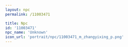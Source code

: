 ```yaml
---
layout: npc
permalink: /11003471

title: Npc
id: '11003471'
npc_name: 'Unknown'
icon_url: 'portrait/npc/11003471_m_zhangyixing_p.png'
---
```

